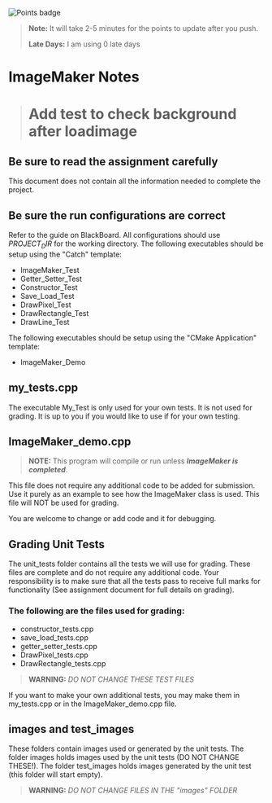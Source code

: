 ![Points badge](../../blob/badges/.github/badges/points.svg)

> **Note:** It will take 2-5 minutes for the points to update after you push.
> 
> **Late Days:** I am using 0 late days

# ImageMaker Notes

> # Add test to check background after loadimage

## Be sure to read the assignment carefully
This document does not contain all the information needed to complete the project.

## Be sure the run configurations are correct
Refer to the guide on BlackBoard.  All configurations should use $PROJECT_DIR$
for the working directory.
The following executables should be setup using the "Catch" template:

- ImageMaker_Test
- Getter_Setter_Test
- Constructor_Test
- Save_Load_Test
- DrawPixel_Test
- DrawRectangle_Test
- DrawLine_Test

The following executables should be setup using the "CMake Application" template:

- ImageMaker_Demo


## my_tests.cpp
The executable My_Test is only used for your own tests.  It is not used for
grading.  It is up to you if you would like to use if for your own testing.

## ImageMaker_demo.cpp
> **NOTE:** This program will compile or run unless ***ImageMaker is completed***.

This file does not require any additional code to be added for submission.
Use it purely as an example to see how the ImageMaker class is used. 
This file will NOT be used for grading.

You are welcome to change or add code and it for debugging.

## Grading Unit Tests
The unit_tests folder contains all the tests we will use for grading. 
These files are complete and do not require any additional code.
Your responsibility is to make sure that all the tests pass to receive
full marks for functionality (See assignment document for full details
on grading).

### The following are the files used for grading:

- constructor_tests.cpp
- save_load_tests.cpp
- getter_setter_tests.cpp
- DrawPixel_tests.cpp
- DrawRectangle_tests.cpp

> **WARNING:** *DO NOT CHANGE THESE TEST FILES*

If you want to make your own additional tests, you may make them in my_tests.cpp
or in the ImageMaker_demo.cpp file.

## images and test_images
These folders contain images used or generated by the unit tests.  The folder images holds 
images used by the unit tests (DO NOT CHANGE THESE!).  The folder test_images holds images
generated by the unit test (this folder will start empty).

> **WARNING:** *DO NOT CHANGE FILES IN THE "images" FOLDER*
